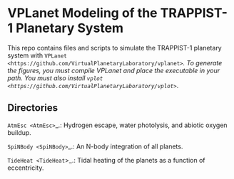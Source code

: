 VPLanet Modeling of the TRAPPIST-1 Planetary System
============

This repo contains files and scripts to simulate the TRAPPIST-1 planetary system with `VPLanet <https://github.com/VirtualPlanetaryLaboratory/vplanet>`_. To generate the figures, you must compile VPLanet and place the executable in your path. You must also install `vplot <https://github.com/VirtualPlanetaryLaboratory/vplot>`_. 

Directories
-----------

`AtmEsc <AtmEsc>`_.: Hydrogen escape, water photolysis, and abiotic oxygen buildup.

`SpiNBody <SpiNBody>`_.: An N-body integration of all planets.

`TideHeat <TideHeat`>_.: Tidal heating of the planets as a function of eccentricity.
